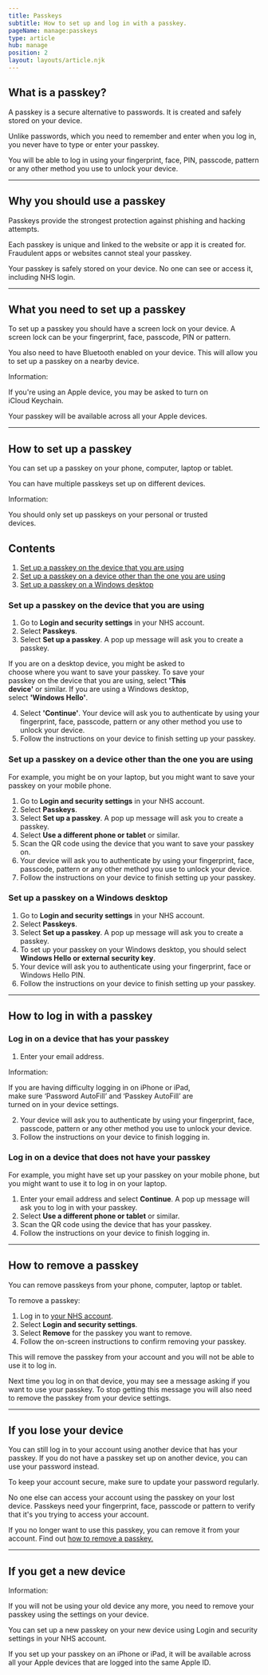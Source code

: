 ```yaml
---
title: Passkeys
subtitle: How to set up and log in with a passkey.
pageName: manage:passkeys
type: article
hub: manage
position: 2
layout: layouts/article.njk
---
```


## What is a passkey?

A passkey is a secure alternative to passwords. It is created and safely stored on your device.

Unlike passwords, which you need to remember and enter when you log in, you never have to type or enter your passkey.

You will be able to log in using your fingerprint, face, PIN, passcode, pattern or any other method you use to unlock your device.

---

## Why you should use a passkey

Passkeys provide the strongest protection against phishing and hacking attempts.

Each passkey is unique and linked to the website or app it is created for. Fraudulent apps or websites cannot steal your passkey.

Your passkey is safely stored on your device. No one can see or access it, including NHS login.

---

## What you need to set up a passkey

To set up a passkey you should have a screen lock on your device. A screen lock can be your fingerprint, face, passcode, PIN or pattern.

You also need to have Bluetooth enabled on your device. This will allow you to set up a passkey on a nearby device.

<div class="nhsuk-details__text nhsuk-u-margin-top-4 nhsuk-u-margin-bottom-6" style="width: 80%;">
    <span class="nhsuk-u-visually-hidden">Information: </span>
        <p>
            If you're using an Apple device, you may be asked to turn on iCloud Keychain.
        </p>
        <p>
            Your passkey will be available across all your Apple devices.
        </p>
</div>

---

## How to set up a passkey

You can set up a passkey on your phone, computer, laptop or tablet.

You can have multiple passkeys set up on different devices.

<div class="nhsuk-inset-text" style="width: 80%;">
    <span class="nhsuk-u-visually-hidden">Information: </span>
        <p>
            You should only set up passkeys on your personal or trusted devices.
        </p>
</div>

<nav class="nhsuk-contents-list" role="navigation" aria-label="Pages in this guide">
  <h2 class="nhsuk-u-visually-hidden">Contents</h2>
  <ol class="nhsuk-contents-list__list">
    <li class="nhsuk-contents-list__item">
      <a class="nhsuk-contents-list__link" href="#set-up-a-passkey-on-the-device-that-you-are-using">Set up a passkey on the device that you are using</a>
    </li>
    <li class="nhsuk-contents-list__item">
      <a class="nhsuk-contents-list__link" href="#set-up-a-passkey-on-a-device-other-than-the-one-you-are-using">Set up a passkey on a device other than the one you are using</a>
    </li>
    <li class="nhsuk-contents-list__item">
      <a class="nhsuk-contents-list__link" href="#set-up-a-passkey-on-a-windows-desktop">Set up a passkey on a Windows desktop</a>
    </li>
  </ol>
</nav>

### Set up a passkey on the device that you are using

1. Go to **Login and security settings** in your NHS account.
2. Select **Passkeys**.
3. Select **Set up a passkey**. A pop up message will ask you to create a passkey.

<div class="nhsuk-details__text nhsuk-u-margin-top-4 nhsuk-u-margin-bottom-6" style="width: 80%;">
    <p>
        If you are on a desktop device, you might be asked to choose where you want to save your passkey. To save your passkey on the device that you are using, select <strong>'This device'</strong> or similar. If you are using a Windows desktop, select <strong>'Windows Hello'</strong>.
    </p>
</div>

4. Select **'Continue'**. Your device will ask you to authenticate by using your fingerprint, face, passcode, pattern or any other method you use to unlock your device.
5. Follow the instructions on your device to finish setting up your passkey.

### Set up a passkey on a device other than the one you are using

For example, you might be on your laptop, but you might want to save your passkey on your mobile phone.

1. Go to **Login and security settings** in your NHS account.
2. Select **Passkeys**.
3. Select **Set up a passkey**. A pop up message will ask you to create a passkey.
4. Select **Use a different phone or tablet** or similar.
5. Scan the QR code using the device that you want to save your passkey on.
6. Your device will ask you to authenticate by using your fingerprint, face, passcode, pattern or any other method you use to unlock your device.
7. Follow the instructions on your device to finish setting up your passkey.

### Set up a passkey on a Windows desktop

1. Go to **Login and security settings** in your NHS account.
2. Select **Passkeys**.
3. Select **Set up a passkey**. A pop up message will ask you to create a passkey.
4. To set up your passkey on your Windows desktop, you should select **Windows Hello or external security key**.
5. Your device will ask you to authenticate using your fingerprint, face or Windows Hello PIN.
6. Follow the instructions on your device to finish setting up your passkey.

---

## How to log in with a passkey

### Log in on a device that has your passkey

1. Enter your email address.

<div class="nhsuk-details__text nhsuk-u-margin-top-4 nhsuk-u-margin-bottom-6" style="width: 80%;">
    <span class="nhsuk-u-visually-hidden">Information: </span>
        <p>
            If you are having difficulty logging in on iPhone or iPad, make sure ‘Password AutoFill’ and ‘Passkey AutoFill’ are turned on in your device settings.
        </p>
</div>

2. Your device will ask you to authenticate by using your fingerprint, face, passcode, pattern or any other method you use to unlock your device.
3. Follow the instructions on your device to finish logging in.

### Log in on a device that does not have your passkey

For example, you might have set up your passkey on your mobile phone, but you might want to use it to log in on your laptop.

1. Enter your email address and select **Continue**. A pop up message will ask you to log in with your passkey.
2. Select **Use a different phone or tablet** or similar.
3. Scan the QR code using the device that has your passkey.
4. Follow the instructions on your device to finish logging in.

---

## How to remove a passkey

You can remove passkeys from your phone, computer, laptop or tablet.

To remove a passkey:

1. Log in to [your NHS account](https://settings.login.nhs.uk/).
2. Select **Login and security settings**.
3. Select **Remove** for the passkey you want to remove.
4. Follow the on-screen instructions to confirm removing your passkey.

This will remove the passkey from your account and you will not be able to use it to log in.

Next time you log in on that device, you may see a message asking if you want to use your passkey. To stop getting this message you will also need to remove the passkey from your device settings.

---

## If you lose your device

You can still log in to your account using another device that has your passkey. If you do not have a passkey set up on another device, you can use your password instead.

To keep your account secure, make sure to update your password regularly.

No one else can access your account using the passkey on your lost device. Passkeys need your fingerprint, face, passcode or pattern to verify that it's you trying to access your account.

If you no longer want to use this passkey, you can remove it from your account. Find out [how to remove a passkey.](/manage/passkeys/#how-to-remove-a-passkey 'how to remve a passkey')

---

## If you get a new device

<div class="nhsuk-inset-text">
    <span class="nhsuk-u-visually-hidden">Information: </span>
        <p>
            If you will not be using your old device any more, you need to remove your passkey using the settings on your device.
        </p>
</div>

You can set up a new passkey on your new device using Login and security settings in your NHS account.

If you set up your passkey on an iPhone or iPad, it will be available across all your Apple devices that are logged into the same Apple ID.
